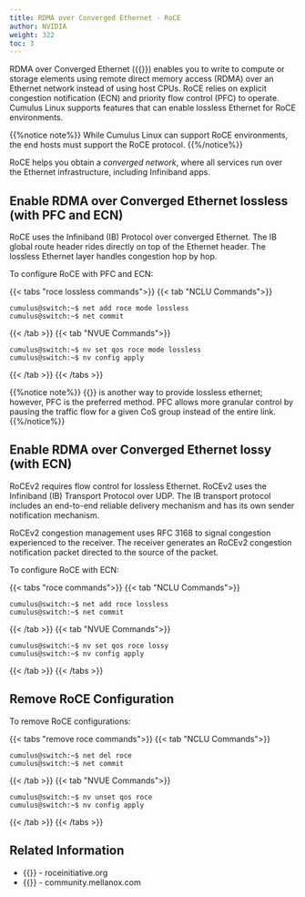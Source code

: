 ```yaml
---
title: RDMA over Converged Ethernet - RoCE
author: NVIDIA
weight: 322
toc: 3
---
```

RDMA over Converged Ethernet ({{<exlink url="https://en.wikipedia.org/wiki/RDMA_over_Converged_Ethernet" text="RoCE">}}) enables you to write to compute or storage elements using remote direct memory access (RDMA) over an Ethernet network instead of using host CPUs. RoCE relies on explicit congestion notification (ECN) and priority flow control (PFC) to operate. Cumulus Linux supports features that can enable lossless Ethernet for RoCE environments.

{{%notice note%}}
While Cumulus Linux can support RoCE environments, the end hosts must support the RoCE protocol.
{{%/notice%}}

RoCE helps you obtain a *converged network*, where all services run over the Ethernet infrastructure, including Infiniband apps.

## Enable RDMA over Converged Ethernet lossless (with PFC and ECN)

RoCE uses the Infiniband (IB) Protocol over converged Ethernet. The IB global route header rides directly on top of the Ethernet header. The lossless Ethernet layer handles congestion hop by hop.

To configure RoCE with PFC and ECN:

{{< tabs "roce lossless commands">}}
{{< tab "NCLU Commands">}}
```
cumulus@switch:~$ net add roce mode lossless
cumulus@switch:~$ net commit
```
{{< /tab >}}
{{< tab "NVUE Commands">}}
```
cumulus@switch:~$ nv set qos roce mode lossless
cumulus@switch:~$ nv config apply
```
{{< /tab >}}
{{< /tabs >}}

{{%notice note%}}
{{<link url="Quality-of-Service#link-pause" text="Link pause">}} is another way to provide lossless ethernet; however, PFC is the preferred method. PFC allows more granular control by pausing the traffic flow for a given CoS group instead of the entire link.
{{%/notice%}}

## Enable RDMA over Converged Ethernet lossy (with ECN)

RoCEv2 requires flow control for lossless Ethernet. RoCEv2 uses the Infiniband (IB) Transport Protocol over UDP. The IB transport protocol includes an end-to-end reliable delivery mechanism and has its own sender notification mechanism.

RoCEv2 congestion management uses RFC 3168 to signal congestion experienced to the receiver. The receiver generates an RoCEv2 congestion notification packet directed to the source of the packet.

To configure RoCE with ECN:

{{< tabs "roce commands">}}
{{< tab "NCLU Commands">}}
```
cumulus@switch:~$ net add roce lossless
cumulus@switch:~$ net commit
```
{{< /tab >}}
{{< tab "NVUE Commands">}}
```
cumulus@switch:~$ nv set qos roce lossy
cumulus@switch:~$ nv config apply
```
{{< /tab >}}
{{< /tabs >}}

## Remove RoCE Configuration
To remove RoCE configurations:

{{< tabs "remove roce commands">}}
{{< tab "NCLU Commands">}}
```
cumulus@switch:~$ net del roce
cumulus@switch:~$ net commit
```
{{< /tab >}}
{{< tab "NVUE Commands">}}
```
cumulus@switch:~$ nv unset qos roce
cumulus@switch:~$ nv config apply
```
{{< /tab >}}
{{< /tabs >}}
## Related Information

- {{<exlink url="http://www.roceinitiative.org/roce-introduction/" text="RoCE introduction">}} - roceinitiative.org
- {{<exlink url="https://community.mellanox.com/s/article/understanding-rocev2-congestion-management" text="RoCEv2 congestion management">}} - community.mellanox.com
